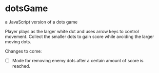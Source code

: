 # dotsGame
a JavaScript version of a dots game

Player plays as the larger white dot and uses arrow keys to control movement.
Collect the smaller dots to gain score while avoiding the larger moving dots.

Changes to come:

- [ ] Mode for removing enemy dots after a certain amount of score is reached.
